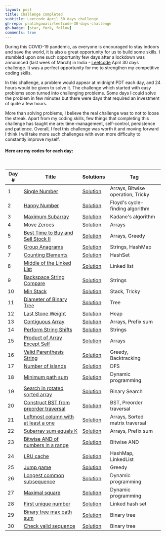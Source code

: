 ```yaml
---
layout: post
title: Challenge completed
subtitle: Leetcode April 30 days challenge
gh-repo: pratikgawali/leetcode-30-days-challenge
gh-badge: [star, fork, follow]
comments: true
---
```


During this COVID-19 pandemic, as everyone is encouraged to stay indoors and save the world, it is also a great opportunity for us to build some skills. I stumbled upon one such opportunity few days after a lockdown was announced (last week of March) in India - [Leetcode](https://leetcode.com/) April 30 days challenge. It was a perfect opportunity for me to strengthen my competitive coding skills.

In this challenge, a problem would appear at midnight PDT each day, and 24 hours would be given to solve it. The challenge which started with easy problems soon turned into challenging problems. Some days I could solve the problem in few minutes but there were days that required an investment of quite a few hours. 

More than solving problems, I believe the real challenge was to not to loose the streak. Apart from my coding skills, few things that completing this challenge has taught me are: time-management, self-control, persistence and patience. Overall, I feel this challenge was worth it and moving forward I think I will take more such challenges with even more difficulty to constantly improve myself.

#### Here are my codes for each day:
<br />

|  Day #  |      Title     |   Solutions  | Tag                   
|-----|----------------|---------------|-------------
|1|[Single Number](https://leetcode.com/explore/featured/card/30-day-leetcoding-challenge/528/week-1/3283/)|[Solution](https://github.com/pratikgawali/leetcode-30-days-challenge/blob/master/Day1_SingleNumber.java) |Arrays, Bitwise operation, Tricky|
|2|[Happy Number](https://leetcode.com/explore/featured/card/30-day-leetcoding-challenge/528/week-1/3284/)|[Solution](https://github.com/pratikgawali/leetcode-30-days-challenge/blob/master/Day2_HappyNumber.java) |Floyd's cycle-finding algorithm|
|3|[Maximum Subarray](https://leetcode.com/explore/featured/card/30-day-leetcoding-challenge/528/week-1/3285/)|[Solution](https://github.com/pratikgawali/leetcode-30-days-challenge/blob/master/Day3_MaximumSubarray.java) |Kadane's algorithm|
|4|[Move Zeroes](https://leetcode.com/explore/featured/card/30-day-leetcoding-challenge/528/week-1/3286/)|[Solution](https://github.com/pratikgawali/leetcode-30-days-challenge/blob/master/Day4_MoveZeroes.java) |Arrays|
|5|[Best Time to Buy and Sell Stock II](https://leetcode.com/explore/featured/card/30-day-leetcoding-challenge/528/week-1/3287/)|[Solution](https://github.com/pratikgawali/leetcode-30-days-challenge/blob/master/Day5_BestTimeToBuyAndSellStockII.java) |Arrays, Greedy|
|6|[Group Anagrams](https://leetcode.com/explore/featured/card/30-day-leetcoding-challenge/528/week-1/3288/)|[Solution](https://github.com/pratikgawali/leetcode-30-days-challenge/blob/master/Day6_GroupAnagrams.java) |Strings, HashMap|
|7|[Counting Elements](https://leetcode.com/explore/featured/card/30-day-leetcoding-challenge/528/week-1/3289/)|[Solution](https://github.com/pratikgawali/leetcode-30-days-challenge/blob/master/Day7_CountingElements.java) |HashSet|
|8|[Middle of the Linked List](https://leetcode.com/explore/featured/card/30-day-leetcoding-challenge/528/week-1/3290/)|[Solution](https://github.com/pratikgawali/leetcode-30-days-challenge/blob/master/Day8_MiddleOfTheLinkedList.java) |Linked list|
|9|[Backspace String Compare](https://leetcode.com/explore/featured/card/30-day-leetcoding-challenge/528/week-1/3291/)|[Solution](https://github.com/pratikgawali/leetcode-30-days-challenge/blob/master/Day9_BackspaceStringCompare.java) |Strings|
|10|[Min Stack](https://leetcode.com/explore/featured/card/30-day-leetcoding-challenge/528/week-1/3292/)|[Solution](https://github.com/pratikgawali/leetcode-30-days-challenge/blob/master/Day10_MinStack.java) |Stack, Tricky|
|11|[Diameter of Binary Tree](https://leetcode.com/explore/featured/card/30-day-leetcoding-challenge/528/week-1/32893/)|[Solution](https://github.com/pratikgawali/leetcode-30-days-challenge/blob/master/Day11_DiameterOfBinaryTree.java) |Tree|
|12|[Last Stone Weight](https://leetcode.com/explore/featured/card/30-day-leetcoding-challenge/528/week-1/3297/)|[Solution](https://github.com/pratikgawali/leetcode-30-days-challenge/blob/master/Day12_LastStoneWeight.java) |Heap|
|13|[Contiguous Array](https://leetcode.com/explore/featured/card/30-day-leetcoding-challenge/528/week-1/3298/)|[Solution](https://github.com/pratikgawali/leetcode-30-days-challenge/blob/master/Day13_ContiguousArray.java) |Arrays, Prefix sum|
|14|[Perform String Shifts](https://leetcode.com/explore/featured/card/30-day-leetcoding-challenge/528/week-1/3299/)|[Solution](https://github.com/pratikgawali/leetcode-30-days-challenge/blob/master/Day14_PerformStringShifts.java) |Strings|
|15|[Product of Array Except Self](https://leetcode.com/explore/featured/card/30-day-leetcoding-challenge/528/week-1/3300/)|[Solution](https://github.com/pratikgawali/leetcode-30-days-challenge/blob/master/Day15_ProductOfArrayExceptSelf.java) |Arrays|
|16|[Valid Parenthesis String](https://leetcode.com/explore/featured/card/30-day-leetcoding-challenge/528/week-1/3301/)|[Solution](https://github.com/pratikgawali/leetcode-30-days-challenge/blob/master/Day16_ValidParenthesisString.java) |Greedy, Backtracking|
|17|[Number of islands](https://leetcode.com/explore/featured/card/30-day-leetcoding-challenge/528/week-1/3302/)|[Solution](https://github.com/pratikgawali/leetcode-30-days-challenge/blob/master/Day17_NumberOfIslands.java) |DFS|
|18|[Minimum path sum](https://leetcode.com/explore/featured/card/30-day-leetcoding-challenge/528/week-1/3303/)|[Solution](https://github.com/pratikgawali/leetcode-30-days-challenge/blob/master/Day18_MinimumPathSum.java) |Dynamic programming|
|19|[Search in rotated sorted array](https://leetcode.com/explore/featured/card/30-day-leetcoding-challenge/528/week-1/3304/)|[Solution](https://github.com/pratikgawali/leetcode-30-days-challenge/blob/master/Day19_SearchInRotatedSortedArray.java) |Binary Search|
|20|[Construct BST from preorder traversal](https://leetcode.com/explore/featured/card/30-day-leetcoding-challenge/528/week-1/3305/)|[Solution](https://github.com/pratikgawali/leetcode-30-days-challenge/blob/master/Day20_ConstructBSTFromPreorderTraversal.java) |BST, Preorder traversal|
|21|[Leftmost column with at least a one](https://leetcode.com/explore/featured/card/30-day-leetcoding-challenge/528/week-1/3306/)|[Solution](https://github.com/pratikgawali/leetcode-30-days-challenge/blob/master/Day21_LeftmostColWithAtLeastAOne.java) |Arrays, Sorted matrix traversal|
|22|[Subarray sum equals K](https://leetcode.com/explore/featured/card/30-day-leetcoding-challenge/528/week-1/3307/)|[Solution](https://github.com/pratikgawali/leetcode-30-days-challenge/blob/master/Day22_SubarraySumEqualsK.java) |Arrays, Prefix sum|
|23|[Bitwise AND of numbers in a range](https://leetcode.com/explore/featured/card/30-day-leetcoding-challenge/528/week-1/3308/)|[Solution](https://github.com/pratikgawali/leetcode-30-days-challenge/blob/master/Day23_BitwiseANDofNumbersRange.java) |Bitwise AND|
|24|[LRU cache](https://leetcode.com/explore/featured/card/30-day-leetcoding-challenge/528/week-1/3309/)|[Solution](https://github.com/pratikgawali/leetcode-30-days-challenge/blob/master/Day24_LRU_Cache.java) |HashMap, LinkedList|
|25|[Jump game](https://leetcode.com/explore/featured/card/30-day-leetcoding-challenge/528/week-1/3310/)|[Solution](https://github.com/pratikgawali/leetcode-30-days-challenge/blob/master/Day25_JumpGame.java) |Greedy|
|26|[Longest common subsequence](https://leetcode.com/explore/featured/card/30-day-leetcoding-challenge/528/week-1/3311/)|[Solution](https://github.com/pratikgawali/leetcode-30-days-challenge/blob/master/Day26_LongestCommonSubsequence.java) |Dynamic programming|
|27|[Maximal square](https://leetcode.com/explore/featured/card/30-day-leetcoding-challenge/528/week-1/3312/)|[Solution](https://github.com/pratikgawali/leetcode-30-days-challenge/blob/master/Day27_MaximalSquare.java) |Dynamic programming|
|28|[First unique number](https://leetcode.com/explore/featured/card/30-day-leetcoding-challenge/528/week-1/3313/)|[Solution](https://github.com/pratikgawali/leetcode-30-days-challenge/blob/master/Day28_FirstUniqueNumber.java) |Linked hash set|
|29|[Binary tree max path sum](https://leetcode.com/explore/featured/card/30-day-leetcoding-challenge/528/week-1/3314/)|[Solution](https://github.com/pratikgawali/leetcode-30-days-challenge/blob/master/Day29_BinaryTreeMaxPathSum.java) |Binary tree|
|30|[Check valid sequence](https://leetcode.com/explore/featured/card/30-day-leetcoding-challenge/528/week-1/3315/)|[Solution](https://github.com/pratikgawali/leetcode-30-days-challenge/blob/master/Day30_CheckValidSequence.java) |Binary tree|
